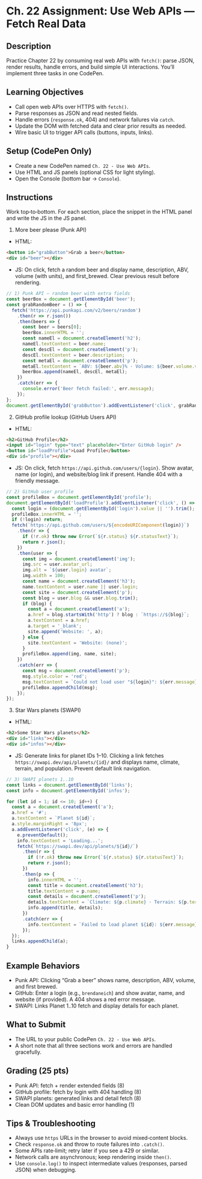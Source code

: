 # Ch. 22 Assignment: Use Web APIs — Fetch Real Data

## Description

Practice Chapter 22 by consuming real web APIs with `fetch()`: parse JSON, render results, handle errors, and build simple UI interactions. You’ll implement three tasks in one CodePen.

## Learning Objectives

- Call open web APIs over HTTPS with `fetch()`.
- Parse responses as JSON and read nested fields.
- Handle errors (`response.ok`, 404) and network failures via `catch`.
- Update the DOM with fetched data and clear prior results as needed.
- Wire basic UI to trigger API calls (buttons, inputs, links).

## Setup (CodePen Only)

- Create a new CodePen named `Ch. 22 - Use Web APIs`.
- Use HTML and JS panels (optional CSS for light styling).
- Open the Console (bottom bar → `Console`).

## Instructions

Work top‑to‑bottom. For each section, place the snippet in the HTML panel and write the JS in the JS panel.

1) More beer please (Punk API)
- HTML:

```html
<button id="grabButton">Grab a beer</button>
<div id="beer"></div>
```

- JS: On click, fetch a random beer and display name, description, ABV, volume (with units), and first_brewed. Clear previous result before rendering.

```js
// 1) Punk API — random beer with extra fields
const beerBox = document.getElementById('beer');
const grabRandomBeer = () => {
  fetch('https://api.punkapi.com/v2/beers/random')
    .then(r => r.json())
    .then(beers => {
      const beer = beers[0];
      beerBox.innerHTML = '';
      const nameEl = document.createElement('h2');
      nameEl.textContent = beer.name;
      const descEl = document.createElement('p');
      descEl.textContent = beer.description;
      const metaEl = document.createElement('p');
      metaEl.textContent = `ABV: ${beer.abv}% · Volume: ${beer.volume.value} ${beer.volume.unit} · First brewed: ${beer.first_brewed}`;
      beerBox.append(nameEl, descEl, metaEl);
    })
    .catch(err => {
      console.error('Beer fetch failed:', err.message);
    });
};
document.getElementById('grabButton').addEventListener('click', grabRandomBeer);
```

2) GitHub profile lookup (GitHub Users API)
- HTML:

```html
<h2>GitHub Profile</h2>
<input id="login" type="text" placeholder="Enter GitHub login" />
<button id="loadProfile">Load Profile</button>
<div id="profile"></div>
```

- JS: On click, fetch `https://api.github.com/users/{login}`. Show avatar, name (or login), and website/blog link if present. Handle 404 with a friendly message.

```js
// 2) GitHub user profile
const profileBox = document.getElementById('profile');
document.getElementById('loadProfile').addEventListener('click', () => {
  const login = (document.getElementById('login').value || '').trim();
  profileBox.innerHTML = '';
  if (!login) return;
  fetch(`https://api.github.com/users/${encodeURIComponent(login)}`)
    .then(r => {
      if (!r.ok) throw new Error(`${r.status} ${r.statusText}`);
      return r.json();
    })
    .then(user => {
      const img = document.createElement('img');
      img.src = user.avatar_url;
      img.alt = `${user.login} avatar`;
      img.width = 100;
      const name = document.createElement('h3');
      name.textContent = user.name || user.login;
      const site = document.createElement('p');
      const blog = user.blog && user.blog.trim();
      if (blog) {
        const a = document.createElement('a');
        a.href = blog.startsWith('http') ? blog : `https://${blog}`;
        a.textContent = a.href;
        a.target = '_blank';
        site.append('Website: ', a);
      } else {
        site.textContent = 'Website: (none)';
      }
      profileBox.append(img, name, site);
    })
    .catch(err => {
      const msg = document.createElement('p');
      msg.style.color = 'red';
      msg.textContent = `Could not load user "${login}": ${err.message}`;
      profileBox.appendChild(msg);
    });
});
```

3) Star Wars planets (SWAPI)
- HTML:

```html
<h2>Some Star Wars planets</h2>
<div id="links"></div>
<div id="infos"></div>
```

- JS: Generate links for planet IDs 1–10. Clicking a link fetches `https://swapi.dev/api/planets/{id}/` and displays name, climate, terrain, and population. Prevent default link navigation.

```js
// 3) SWAPI planets 1..10
const links = document.getElementById('links');
const info = document.getElementById('infos');

for (let id = 1; id <= 10; id++) {
  const a = document.createElement('a');
  a.href = '#';
  a.textContent = `Planet ${id}`;
  a.style.marginRight = '8px';
  a.addEventListener('click', (e) => {
    e.preventDefault();
    info.textContent = 'Loading...';
    fetch(`https://swapi.dev/api/planets/${id}/`)
      .then(r => {
        if (!r.ok) throw new Error(`${r.status} ${r.statusText}`);
        return r.json();
      })
      .then(p => {
        info.innerHTML = '';
        const title = document.createElement('h3');
        title.textContent = p.name;
        const details = document.createElement('p');
        details.textContent = `Climate: ${p.climate} · Terrain: ${p.terrain} · Population: ${p.population}`;
        info.append(title, details);
      })
      .catch(err => {
        info.textContent = `Failed to load planet ${id}: ${err.message}`;
      });
  });
  links.appendChild(a);
}
```

## Example Behaviors

- Punk API: Clicking “Grab a beer” shows name, description, ABV, volume, and first brewed.
- GitHub: Enter a login (e.g., `brendaneich`) and show avatar, name, and website (if provided). A 404 shows a red error message.
- SWAPI: Links Planet 1..10 fetch and display details for each planet.

## What to Submit

- The URL to your public CodePen `Ch. 22 - Use Web APIs`.
- A short note that all three sections work and errors are handled gracefully.

## Grading (25 pts)

- Punk API: fetch + render extended fields (8)
- GitHub profile: fetch by login with 404 handling (8)
- SWAPI planets: generated links and detail fetch (8)
- Clean DOM updates and basic error handling (1)

## Tips & Troubleshooting

- Always use `https` URLs in the browser to avoid mixed‑content blocks.
- Check `response.ok` and throw to route failures into `.catch()`.
- Some APIs rate‑limit; retry later if you see a 429 or similar.
- Network calls are asynchronous; keep rendering inside `then()`.
- Use `console.log()` to inspect intermediate values (responses, parsed JSON) when debugging.
